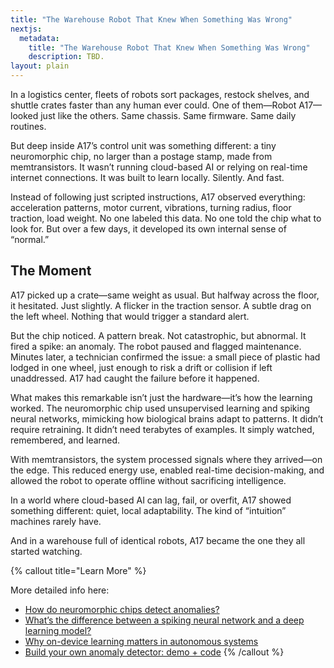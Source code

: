 ```yaml
---
title: "The Warehouse Robot That Knew When Something Was Wrong"
nextjs:
  metadata:
    title: "The Warehouse Robot That Knew When Something Was Wrong"
    description: TBD.
layout: plain
---
```


In a logistics center, fleets of robots sort packages, restock shelves, and shuttle crates faster than any human ever could. One of them—Robot A17—looked just like the others. Same chassis. Same firmware. Same daily routines.

But deep inside A17’s control unit was something different: a tiny neuromorphic chip, no larger than a postage stamp, made from memtransistors. It wasn’t running cloud-based AI or relying on real-time internet connections. It was built to learn locally. Silently. And fast.

Instead of following just scripted instructions, A17 observed everything: acceleration patterns, motor current, vibrations, turning radius, floor traction, load weight. No one labeled this data. No one told the chip what to look for. But over a few days, it developed its own internal sense of “normal.”

## The Moment
A17 picked up a crate—same weight as usual. But halfway across the floor, it hesitated. Just slightly. A flicker in the traction sensor. A subtle drag on the left wheel. Nothing that would trigger a standard alert.

But the chip noticed. A pattern break. Not catastrophic, but abnormal. It fired a spike: an anomaly. The robot paused and flagged maintenance. Minutes later, a technician confirmed the issue: a small piece of plastic had lodged in one wheel, just enough to risk a drift or collision if left unaddressed. A17 had caught the failure before it happened.

What makes this remarkable isn’t just the hardware—it’s how the learning worked. The neuromorphic chip used unsupervised learning and spiking neural networks, mimicking how biological brains adapt to patterns. It didn’t require retraining. It didn’t need terabytes of examples. It simply watched, remembered, and learned.

With memtransistors, the system processed signals where they arrived—on the edge. This reduced energy use, enabled real-time decision-making, and allowed the robot to operate offline without sacrificing intelligence.

In a world where cloud-based AI can lag, fail, or overfit, A17 showed something different: quiet, local adaptability. The kind of “intuition” machines rarely have.

And in a warehouse full of identical robots, A17 became the one they all started watching.

{% callout title="Learn More" %}

More detailed info here:
* [How do neuromorphic chips detect anomalies?](#)
* [What’s the difference between a spiking neural network and a deep learning model?](#)
* [Why on-device learning matters in autonomous systems](#)
* [Build your own anomaly detector: demo + code](#)
{% /callout %}
